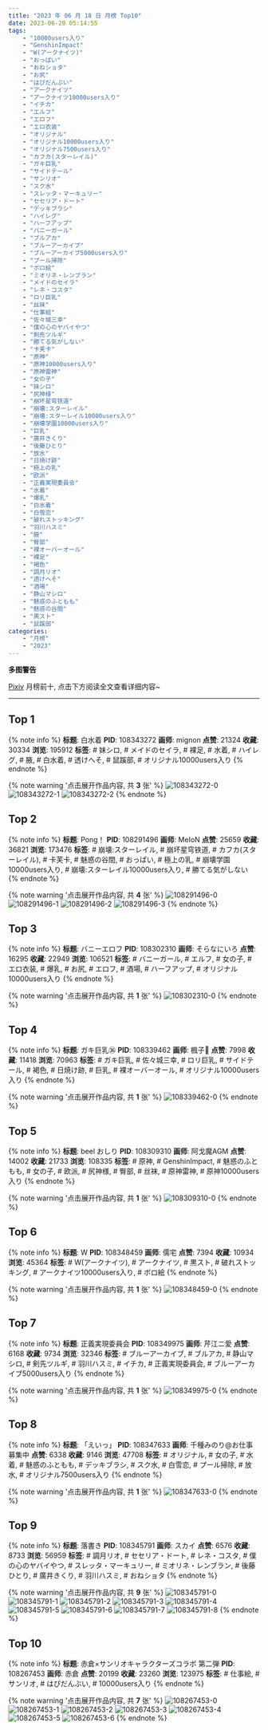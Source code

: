 ```yaml
---
title: "2023 年 06 月 18 日 月榜 Top10"
date: 2023-06-20 05:14:55
tags:
    - "10000users入り"
    - "GenshinImpact"
    - "W(アークナイツ)"
    - "おっぱい"
    - "おねショタ"
    - "お尻"
    - "はぴだんぶい"
    - "アークナイツ"
    - "アークナイツ10000users入り"
    - "イチカ"
    - "エルフ"
    - "エロフ"
    - "エロ衣装"
    - "オリジナル"
    - "オリジナル10000users入り"
    - "オリジナル7500users入り"
    - "カフカ(スターレイル)"
    - "ガキ巨乳"
    - "サイドテール"
    - "サンリオ"
    - "スク水"
    - "スレッタ・マーキュリー"
    - "セセリア・ドート"
    - "デッキブラシ"
    - "ハイレグ"
    - "ハーフアップ"
    - "バニーガール"
    - "ブルアカ"
    - "ブルーアーカイブ"
    - "ブルーアーカイブ5000users入り"
    - "プール掃除"
    - "ボロ絵"
    - "ミオリネ・レンブラン"
    - "メイドのセイラ"
    - "レネ・コスタ"
    - "ロリ巨乳"
    - "丝袜"
    - "仕事絵"
    - "佐々城三幸"
    - "僕の心のヤバイやつ"
    - "剣先ツルギ"
    - "勝てる気がしない"
    - "卡芙卡"
    - "原神"
    - "原神10000users入り"
    - "原神雷神"
    - "女の子"
    - "妹シロ"
    - "尻神様"
    - "崩坏星穹铁道"
    - "崩壊:スターレイル"
    - "崩壊:スターレイル10000users入り"
    - "崩壊学園10000users入り"
    - "巨乳"
    - "廣井きくり"
    - "後藤ひとり"
    - "放水"
    - "日焼け跡"
    - "極上の乳"
    - "欧派"
    - "正義実現委員会"
    - "水着"
    - "爆乳"
    - "白水着"
    - "白雪恋"
    - "破れストッキング"
    - "羽川ハスミ"
    - "腋"
    - "臀部"
    - "裸オーバーオール"
    - "裸足"
    - "褐色"
    - "調月リオ"
    - "透けへそ"
    - "酒場"
    - "静山マシロ"
    - "魅惑のふともも"
    - "魅惑の谷間"
    - "黒スト"
    - "鼠蹊部"
categories:
    - "月榜"
    - "2023"
---
```


<i class="fa fa-triangle-exclamation"></i>**多图警告**<i class="fa fa-triangle-exclamation"></i>

[Pixiv](https://www.pixiv.net/) 月榜前十, 点击下方阅读全文查看详细内容~

<!-- more -->

---

## Top 1

{% note info %}
**标题**: 白水着
**PID**: 108343272 **画师**: mignon
**点赞**: 21324 **收藏**: 30334 **浏览**: 195912
**标签**: # 妹シロ, # メイドのセイラ, # 裸足, # 水着, # ハイレグ, # 腋, # 白水着, # 透けへそ, # 鼠蹊部, # オリジナル10000users入り
{% endnote %}

{% note warning '点击展开作品内容, 共 **3** 张' %}
![108343272-0](https://i.pixiv.re/img-original/img/2023/05/22/12/40/57/108343272_p0.jpg)
![108343272-1](https://i.pixiv.re/img-original/img/2023/05/22/12/40/57/108343272_p1.jpg)
![108343272-2](https://i.pixiv.re/img-original/img/2023/05/22/12/40/57/108343272_p2.jpg)
{% endnote %}

## Top 2

{% note info %}
**标题**: Pong！
**PID**: 108291496 **画师**: MeIoN
**点赞**: 25659 **收藏**: 36821 **浏览**: 173476
**标签**: # 崩壊:スターレイル, # 崩坏星穹铁道, # カフカ(スターレイル), # 卡芙卡, # 魅惑の谷間, # おっぱい, # 極上の乳, # 崩壊学園10000users入り, # 崩壊:スターレイル10000users入り, # 勝てる気がしない
{% endnote %}

{% note warning '点击展开作品内容, 共 **4** 张' %}
![108291496-0](https://i.pixiv.re/img-original/img/2023/05/20/20/56/13/108291496_p0.jpg)
![108291496-1](https://i.pixiv.re/img-original/img/2023/05/20/20/56/13/108291496_p1.jpg)
![108291496-2](https://i.pixiv.re/img-original/img/2023/05/20/20/56/13/108291496_p2.jpg)
![108291496-3](https://i.pixiv.re/img-original/img/2023/05/20/20/56/13/108291496_p3.jpg)
{% endnote %}

## Top 3

{% note info %}
**标题**: バニーエロフ
**PID**: 108302310 **画师**: そらなにいろ
**点赞**: 16295 **收藏**: 22949 **浏览**: 106521
**标签**: # バニーガール, # エルフ, # 女の子, # エロ衣装, # 爆乳, # お尻, # エロフ, # 酒場, # ハーフアップ, # オリジナル10000users入り
{% endnote %}

{% note warning '点击展开作品内容, 共 **1** 张' %}
![108302310-0](https://i.pixiv.re/img-original/img/2023/05/21/02/44/51/108302310_p0.png)
{% endnote %}

## Top 4

{% note info %}
**标题**: ガキ巨乳㊱
**PID**: 108339462 **画师**: 楓子🍁
**点赞**: 7998 **收藏**: 11418 **浏览**: 70963
**标签**: # ガキ巨乳, # 佐々城三幸, # ロリ巨乳, # サイドテール, # 褐色, # 日焼け跡, # 巨乳, # 裸オーバーオール, # オリジナル10000users入り
{% endnote %}

{% note warning '点击展开作品内容, 共 **1** 张' %}
![108339462-0](https://i.pixiv.re/img-original/img/2023/05/22/08/00/05/108339462_p0.jpg)
{% endnote %}

## Top 5

{% note info %}
**标题**: beel おしり
**PID**: 108309310 **画师**: 阿戈魔AGM
**点赞**: 14002 **收藏**: 21733 **浏览**: 108335
**标签**: # 原神, # GenshinImpact, # 魅惑のふともも, # 女の子, # 欧派, # 尻神様, # 臀部, # 丝袜, # 原神雷神, # 原神10000users入り
{% endnote %}

{% note warning '点击展开作品内容, 共 **1** 张' %}
![108309310-0](https://i.pixiv.re/img-original/img/2023/05/21/11/22/13/108309310_p0.jpg)
{% endnote %}

## Top 6

{% note info %}
**标题**: W
**PID**: 108348459 **画师**: 儒宅
**点赞**: 7394 **收藏**: 10934 **浏览**: 45364
**标签**: # W(アークナイツ), # アークナイツ, # 黒スト, # 破れストッキング, # アークナイツ10000users入り, # ボロ絵
{% endnote %}

{% note warning '点击展开作品内容, 共 **1** 张' %}
![108348459-0](https://i.pixiv.re/img-original/img/2023/05/22/18/00/20/108348459_p0.jpg)
{% endnote %}

## Top 7

{% note info %}
**标题**: 正義実現委員会
**PID**: 108349975 **画师**: 芹江ニ愛
**点赞**: 6168 **收藏**: 9734 **浏览**: 32346
**标签**: # ブルーアーカイブ, # ブルアカ, # 静山マシロ, # 剣先ツルギ, # 羽川ハスミ, # イチカ, # 正義実現委員会, # ブルーアーカイブ5000users入り
{% endnote %}

{% note warning '点击展开作品内容, 共 **1** 张' %}
![108349975-0](https://i.pixiv.re/img-original/img/2023/05/22/19/03/29/108349975_p0.jpg)
{% endnote %}

## Top 8

{% note info %}
**标题**: 「えいっ」
**PID**: 108347633 **画师**: 千種みのり@お仕事募集中
**点赞**: 6338 **收藏**: 9146 **浏览**: 47708
**标签**: # オリジナル, # 女の子, # 水着, # 魅惑のふともも, # デッキブラシ, # スク水, # 白雪恋, # プール掃除, # 放水, # オリジナル7500users入り
{% endnote %}

{% note warning '点击展开作品内容, 共 **1** 张' %}
![108347633-0](https://i.pixiv.re/img-original/img/2023/05/22/17/20/41/108347633_p0.jpg)
{% endnote %}

## Top 9

{% note info %}
**标题**: 落書き
**PID**: 108345791 **画师**: スカイ
**点赞**: 6576 **收藏**: 8733 **浏览**: 56959
**标签**: # 調月リオ, # セセリア・ドート, # レネ・コスタ, # 僕の心のヤバイやつ, # スレッタ・マーキュリー, # ミオリネ・レンブラン, # 後藤ひとり, # 廣井きくり, # 羽川ハスミ, # おねショタ
{% endnote %}

{% note warning '点击展开作品内容, 共 **9** 张' %}
![108345791-0](https://i.pixiv.re/img-original/img/2023/05/22/15/30/23/108345791_p0.jpg)
![108345791-1](https://i.pixiv.re/img-original/img/2023/05/22/15/30/23/108345791_p1.jpg)
![108345791-2](https://i.pixiv.re/img-original/img/2023/05/22/15/30/23/108345791_p2.jpg)
![108345791-3](https://i.pixiv.re/img-original/img/2023/05/22/15/30/23/108345791_p3.jpg)
![108345791-4](https://i.pixiv.re/img-original/img/2023/05/22/15/30/23/108345791_p4.jpg)
![108345791-5](https://i.pixiv.re/img-original/img/2023/05/22/15/30/23/108345791_p5.jpg)
![108345791-6](https://i.pixiv.re/img-original/img/2023/05/22/15/30/23/108345791_p6.jpg)
![108345791-7](https://i.pixiv.re/img-original/img/2023/05/22/15/30/23/108345791_p7.jpg)
![108345791-8](https://i.pixiv.re/img-original/img/2023/05/22/15/30/23/108345791_p8.jpg)
{% endnote %}

## Top 10

{% note info %}
**标题**: 赤倉×サンリオキャラクターズコラボ 第二弾
**PID**: 108267453 **画师**: 赤倉
**点赞**: 20199 **收藏**: 23260 **浏览**: 123975
**标签**: # 仕事絵, # サンリオ, # はぴだんぶい, # 10000users入り
{% endnote %}

{% note warning '点击展开作品内容, 共 **7** 张' %}
![108267453-0](https://i.pixiv.re/img-original/img/2023/05/20/00/02/24/108267453_p0.png)
![108267453-1](https://i.pixiv.re/img-original/img/2023/05/20/00/02/24/108267453_p1.png)
![108267453-2](https://i.pixiv.re/img-original/img/2023/05/20/00/02/24/108267453_p2.png)
![108267453-3](https://i.pixiv.re/img-original/img/2023/05/20/00/02/24/108267453_p3.png)
![108267453-4](https://i.pixiv.re/img-original/img/2023/05/20/00/02/24/108267453_p4.png)
![108267453-5](https://i.pixiv.re/img-original/img/2023/05/20/00/02/24/108267453_p5.png)
![108267453-6](https://i.pixiv.re/img-original/img/2023/05/20/00/02/24/108267453_p6.png)
{% endnote %}
